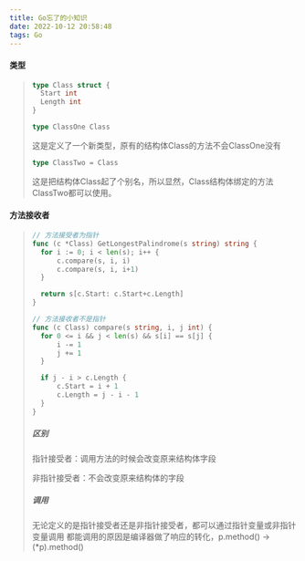 ```yaml
---
title: Go忘了的小知识
date: 2022-10-12 20:58:48
tags: Go
---
```



#### 类型

> ```go
> type Class struct {
> 	Start int
> 	Length int
> }
>
> ```
>
> ```go
> type ClassOne Class
> ```
>
> 这是定义了一个新类型，原有的结构体Class的方法不会ClassOne没有
>
> ```go
> type ClassTwo = Class
> ```
>
> 这是把结构体Class起了个别名，所以显然，Class结构体绑定的方法ClassTwo都可以使用。

#### 方法接收者

> ```go
> // 方法接受者为指针
> func (c *Class) GetLongestPalindrome(s string) string {
> 	for i := 0; i < len(s); i++ {
> 		c.compare(s, i, i)
> 		c.compare(s, i, i+1)
> 	}
>
> 	return s[c.Start: c.Start+c.Length]
> }
>
> // 方法接收者不是指针
> func (c Class) compare(s string, i, j int) {
> 	for 0 <= i && j < len(s) && s[i] == s[j] {
> 		i -= 1
> 		j += 1
> 	}
>
> 	if j - i > c.Length {
> 		c.Start = i + 1
> 		c.Length = j - i - 1
> 	}
> }
> ```
>
> ##### 区别
>
> 指针接受者：调用方法的时候会改变原来结构体字段
>
> 非指针接受者：不会改变原来结构体的字段
>
> ##### 调用
>
> 无论定义的是指针接受者还是非指针接受者，都可以通过指针变量或非指针变量调用
> 都能调用的原因是编译器做了响应的转化，p.method() -> (*p).method()
>
>
